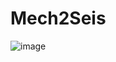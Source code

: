 # Mech2Seis

![image](https://user-images.githubusercontent.com/30075372/127937705-9b6ba9a8-497f-4a47-8dea-eee584950efb.png)
